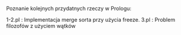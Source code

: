 Poznanie kolejnych przydatnych rzeczy w Prologu:

1-2.pl : Implementacja merge sorta przy użycia freeze.
3.pl : Problem filozofów z użyciem wątków